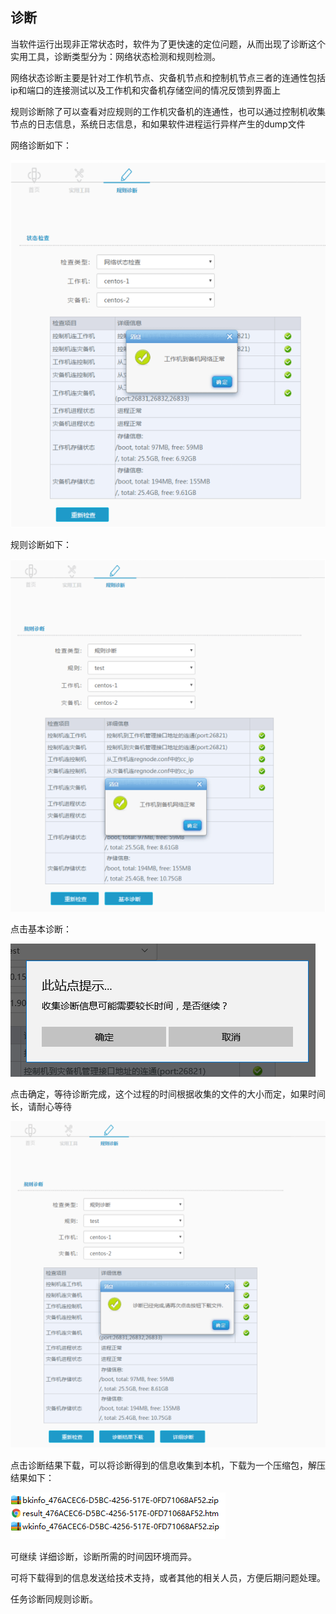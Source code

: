 ## 诊断

当软件运行出现非正常状态时，软件为了更快速的定位问题，从而出现了诊断这个实用工具，诊断类型分为：网络状态检测和规则检测。

网络状态诊断主要是针对工作机节点、灾备机节点和控制机节点三者的连通性包括ip和端口的连接测试以及工作机和灾备机存储空间的情况反馈到界面上

规则诊断除了可以查看对应规则的工作机灾备机的连通性，也可以通过控制机收集节点的日志信息，系统日志信息，和如果软件进程运行异样产生的dump文件



网络诊断如下：

![](/assets/V6.145281.png)

规则诊断如下：

![](/assets/V6.145288.png)

点击基本诊断：

![说明: 1](/assets/V6.039766.png)

点击确定，等待诊断完成，这个过程的时间根据收集的文件的大小而定，如果时间长，请耐心等待

![](/assets/V6.145344.png)

点击诊断结果下载，可以将诊断得到的信息收集到本机，下载为一个压缩包，解压结果如下：

![说明: 1](/assets/V6.039856.png)

可继续  详细诊断，诊断所需的时间因环境而异。

可将下载得到的信息发送给技术支持，或者其他的相关人员，方便后期问题处理。

任务诊断同规则诊断。



